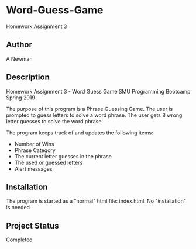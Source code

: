 # Word-Guess-Game
Homework Assignment 3

## Author
A Newman

## Description
Homework Assignment 3 - Word Guess Game
SMU Programming Bootcamp Spring 2019

The purpose of this program is a Phrase Guessing Game.  The user is prompted to guess letters to solve a word phrase.  The user gets 8 wrong letter guesses to solve the word phrase.

The program keeps track of and updates the following items:
- Number of Wins
- Phrase Category
- The current letter guesses in the phrase
- The used or guessed letters
- Alert messages

## Installation
The program is started as a "normal" html file:  index.html. No "installation" is needed

## Project Status
Completed
